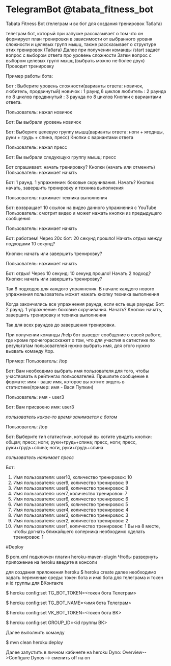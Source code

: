 # TelegramBot @tabata_fitness_bot
Tabata Fitness Bot (телеграм и вк бот для создания тренировок Табата)

телеграм бот, который при запуске рассказывает о том что он формирует план тренировки в зависимости от выбранного уровня сложности и целевых групп мышц,
также рассказывает о структуре этих тренировок (Табата)
Далее при получении команды /start задаёт вопрос с выбором ответа про уровень сложности
Затем вопрос с выбором целевых групп мышц (выбрать можно не более двух)
Проводит тренировку

Пример работы бота:

Бот : Выберите уровень сложности(варианты ответа: новичок, любитель, продвинутый)
новичок : 1 раунд 6 циклов
любитель : 2 раунда по 8 циклов
продвинутый : 3 раунда по 8 циклов
Кнопки с вариантами ответа.

Пользователь: нажал новичок

Бот: Вы выбрали уровень новичок

Бот: Выберите целевую группу мышц(варианты ответа: ноги + ягодицы, руки + грудь + спина, пресс)
Кнопки с вариантами ответа

Пользователь: нажал пресс

Бот: Вы выбрали следующую группу мышц: пресс

Бот спрашивает: начать тренировку?
Кнопки (начать или отменить)
Пользователь: нажимает начать

Бот: 1 раунд. 1 упражнение: боковые скручивания. Начать?
Кнопки: начать, завершить тренировку и техника выполнения

Пользователь: нажимает техника выполнения

Бот: возвращает 10 ссылок на видео данного упражнения с YouTube
Пользователь: смотрит видео и может нажать кнопки из предыдущего сообщения

Пользователь: нажимает начать

Бот: работаем!
Через 20с бот: 20 секунд прошло! Начать отдых между подходами 10 секунд?

Кнопки: начать или завершить тренировку?

Пользователь: нажимает начать

Бот: отдых! 
Через 10 секунд: 10 секунд прошло! Начать 2 подход?
Кнопки: начать или завершить тренировку?

Так 8 подходов для каждого упражнения. В начале каждого нового упражнения пользователь может нажать кнопку техника выполнения

Когда закончились все упражнения раунда, если есть еще раунды: 
Бот: 2 раунд. 1 упражнение: боковые скручивания. Начать?
Кнопки: начать, завершить тренировку и техника выполнения

Так для всех раундов до завершения тренировки.

При получении команды /help бот выведет сообщение о своей работе, где кроме прочегорасскажет о том, что для участия в сатистике по результатам пользователей нужно выбрать имя, для этого нужно вызвать команду /top.
 
Пример:
Пользователь: /top

Бот: Вам необходимо выбрать имя пользователя для того, чтобы участвовать в рейтингах пользователей. Пришлите сообщение в формате: имя - ваше имя, которое вы хотите видеть в статистике(пример: имя - Вася Пупкин)

Пользователь: имя - user3

Бот: Вам присвоено имя: user3

*пользователь какое-то время занимается с ботом*

Пользователь: /top

Бот: Выберите тип статистики, который вы хотите увидеть
кнопки: общая; пресс; ноги; руки+грудь+спина; пресс, ноги; пресс, руки+грудь+спина; ноги, руки+грудь+спина

*пользователь нажимает пресс*

Бот: 
1) Имя пользователя: user10, количество тренировок: 10
2) Имя пользователя: user9, количество тренировок: 9
3) Имя пользователя: user8, количество тренировок: 8
4) Имя пользователя: user7, количество тренировок: 7
5) Имя пользователя: user6, количество тренировок: 6
6) Имя пользователя: user5, количество тренировок: 5
7) Имя пользователя: user4, количество тренировок: 4
8) Имя пользователя: user3, количество тренировок: 3
9) Имя пользователя: user2, количество тренировок: 2
10) Имя пользователя: user1, количество тренировок: 1
Вы на 8 месте, чтобы догнать ближайшего соперника необходимо сделать тренировок: 1

#Deploy

В pom.xml подключен плагин heroku-maven-plugin
Чтобы развернуть приложение на heroku введите в консоли

для создания приложения heroku
$ heroku create
далее необходимо задать переменые среды: токен бота и имя бота для телеграма и токен и id группы для ВКонтакте

$ heroku config:set TG_BOT_TOKEN=<токен бота Телеграм>

$ heroku config:set TG_BOT_NAME=<имя бота Телеграм>

$ heroku config:set VK_BOT_TOKEN=<токен бота ВК>

$ heroku config:set GROUP_ID=<id группы ВК>

Далее выполнить команду

$ mvn clean heroku:deploy

Далее  запустить в личном кабинете на heroku Dyno: Overview-->Configure Dynos--> сменить off на on
